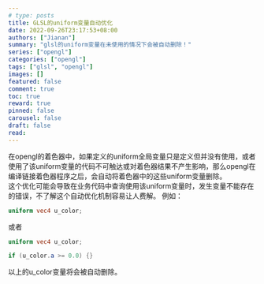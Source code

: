 ```yaml
---
# type: posts 
title: GLSL的uniform变量自动优化
date: 2022-09-26T23:17:53+08:00
authors: ["Jianan"]
summary: "glsl的uniform变量在未使用的情况下会被自动删除！"
series: ["opengl"]
categories: ["opengl"]
tags: ["glsl", "opengl"]
images: []
featured: false
comment: true
toc: true
reward: true
pinned: false
carousel: false
draft: false
read: 
---
```


在opengl的着色器中，如果定义的uniform全局变量只是定义但并没有使用，或者使用了该uniform变量的代码不可触达或对着色器结果不产生影响，那么opengl在编译链接着色器程序之后，会自动将着色器中的这些uniform变量删除。  
这个优化可能会导致在业务代码中查询使用该uniform变量时，发生变量不能存在的错误，不了解这个自动优化机制容易让人费解。
例如：
```glsl
uniform vec4 u_color;
```
或者
```glsl
uniform vec4 u_color;

if (u_color.a >= 0.0) {}
```
以上的u_color变量将会被自动删除。
